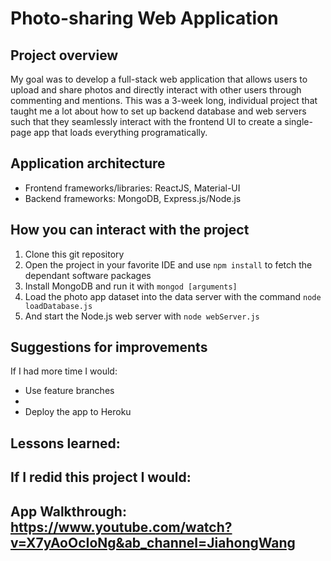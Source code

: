 # Photo-sharing Web Application

## Project overview

My goal was to develop a full-stack web application that allows users to upload and share photos and directly interact with other users through commenting and mentions. 
This was a 3-week long, individual project that taught me a lot about how to set up backend database and web servers such that they seamlessly interact with the frontend UI to create a single-page app that loads everything programatically.

## Application architecture

- Frontend frameworks/libraries: ReactJS, Material-UI
- Backend frameworks: MongoDB, Express.js/Node.js

## How you can interact with the project

1. Clone this git repository
2. Open the project in your favorite IDE and use `npm install` to fetch the dependant software packages
3. Install MongoDB and run it with `mongod [arguments]`
4. Load the photo app dataset into the data server with the command `node loadDatabase.js`
5. And start the Node.js web server with `node webServer.js` 

## Suggestions for improvements

If I had more time I would:
- Use feature branches
- 
- Deploy the app to Heroku

## Lessons learned:



If I redid this project I would:
- 

## App Walkthrough: https://www.youtube.com/watch?v=X7yAoOcIoNg&ab_channel=JiahongWang

